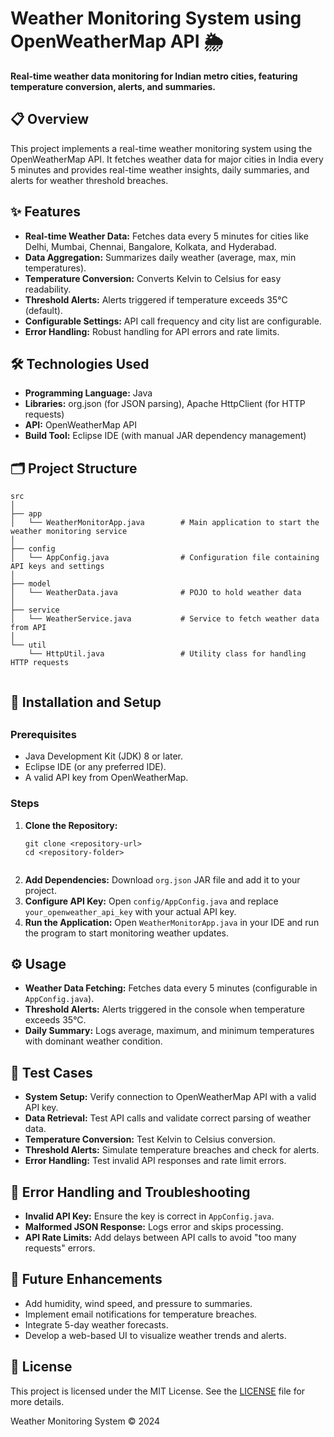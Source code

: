<!DOCTYPE html>
<html lang="en">
<head>
    <meta charset="UTF-8">
    <meta name="viewport" content="width=device-width, initial-scale=1.0">
   
</head>
<body>
<h1>
    <h1>Weather Monitoring System using OpenWeatherMap API 🌦</h1>
<p></p>
    <p><strong>Real-time weather data monitoring for Indian metro cities, featuring temperature conversion, alerts, and summaries.</strong></p>
<section></section>
    <section>
        <h2>📋 Overview</h2>
        <p>This project implements a real-time weather monitoring system using the OpenWeatherMap API. It fetches weather data for major cities in India every 5 minutes and provides real-time weather insights, daily summaries, and alerts for weather threshold breaches.</p>
<h2></h2>
        <h2>✨ Features</h2>
        <ul>
            <li><strong>Real-time Weather Data:</strong> Fetches data every 5 minutes for cities like Delhi, Mumbai, Chennai, Bangalore, Kolkata, and Hyderabad.</li>
            <li><strong>Data Aggregation:</strong> Summarizes daily weather (average, max, min temperatures).</li>
            <li><strong>Temperature Conversion:</strong> Converts Kelvin to Celsius for easy readability.</li>
            <li><strong>Threshold Alerts:</strong> Alerts triggered if temperature exceeds 35°C (default).</li>
            <li><strong>Configurable Settings:</strong> API call frequency and city list are configurable.</li>
            <li><strong>Error Handling:</strong> Robust handling for API errors and rate limits.</li>
        </ul>
<h2></h2>
        <h2>🛠 Technologies Used</h2>
        <ul>
            <li><strong>Programming Language:</strong> Java</li>
            <li><strong>Libraries:</strong> org.json (for JSON parsing), Apache HttpClient (for HTTP requests)</li>
            <li><strong>API:</strong> OpenWeatherMap API</li>
            <li><strong>Build Tool:</strong> Eclipse IDE (with manual JAR dependency management)</li>
        </ul>
<h2></h2>
        <h2>🗂 Project Structure</h2>
        <pre><code>src
│
├── app
│   └── WeatherMonitorApp.java        # Main application to start the weather monitoring service
│
├── config
│   └── AppConfig.java                # Configuration file containing API keys and settings
│
├── model
│   └── WeatherData.java              # POJO to hold weather data
│
├── service
│   └── WeatherService.java           # Service to fetch weather data from API
│
└── util
    └── HttpUtil.java                 # Utility class for handling HTTP requests
        </code></pre>
<h2></h2>
        <h2>🔧 Installation and Setup</h2>
<h2></h2>
        <h3>Prerequisites</h3>
        <ul>
            <li>Java Development Kit (JDK) 8 or later.</li>
            <li>Eclipse IDE (or any preferred IDE).</li>
            <li>A valid API key from OpenWeatherMap.</li>
        </ul>
        <h3>Steps</h3>
        <ol>
            <li><strong>Clone the Repository:</strong></li>
            <pre><code>git clone &lt;repository-url&gt;
cd &lt;repository-folder&gt;
            </code></pre>
            <li><strong>Add Dependencies:</strong> Download <code>org.json</code> JAR file and add it to your project.</li>
            <li><strong>Configure API Key:</strong> Open <code>config/AppConfig.java</code> and replace <code>your_openweather_api_key</code> with your actual API key.</li>
            <li><strong>Run the Application:</strong> Open <code>WeatherMonitorApp.java</code> in your IDE and run the program to start monitoring weather updates.</li>
        </ol>
        <h2>⚙️ Usage</h2>
        <ul>
            <li><strong>Weather Data Fetching:</strong> Fetches data every 5 minutes (configurable in <code>AppConfig.java</code>).</li>
            <li><strong>Threshold Alerts:</strong> Alerts triggered in the console when temperature exceeds 35°C.</li>
            <li><strong>Daily Summary:</strong> Logs average, maximum, and minimum temperatures with dominant weather condition.</li>
        </ul>
        <h2>🧪 Test Cases</h2>
        <ul>
            <li><strong>System Setup:</strong> Verify connection to OpenWeatherMap API with a valid API key.</li>
            <li><strong>Data Retrieval:</strong> Test API calls and validate correct parsing of weather data.</li>
            <li><strong>Temperature Conversion:</strong> Test Kelvin to Celsius conversion.</li>
            <li><strong>Threshold Alerts:</strong> Simulate temperature breaches and check for alerts.</li>
            <li><strong>Error Handling:</strong> Test invalid API responses and rate limit errors.</li>
        </ul>
        <h2>🚨 Error Handling and Troubleshooting</h2>
        <ul>
            <li><strong>Invalid API Key:</strong> Ensure the key is correct in <code>AppConfig.java</code>.</li>
            <li><strong>Malformed JSON Response:</strong> Logs error and skips processing.</li>
            <li><strong>API Rate Limits:</strong> Add delays between API calls to avoid "too many requests" errors.</li>
        </ul>
        <h2>🌟 Future Enhancements</h2>
        <ul>
            <li>Add humidity, wind speed, and pressure to summaries.</li>
            <li>Implement email notifications for temperature breaches.</li>
            <li>Integrate 5-day weather forecasts.</li>
            <li>Develop a web-based UI to visualize weather trends and alerts.</li>
        </ul>
        <h2>📜 License</h2>
        <p>This project is licensed under the MIT License. See the <a href="#">LICENSE</a> file for more details.</p>
    </section>
    <div class="footer">
        <p>Weather Monitoring System © 2024</p>
    </div>

</body>
</html>
